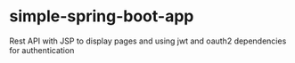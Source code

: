 # simple-spring-boot-app

Rest API with JSP to display pages and using jwt and oauth2 dependencies for authentication
